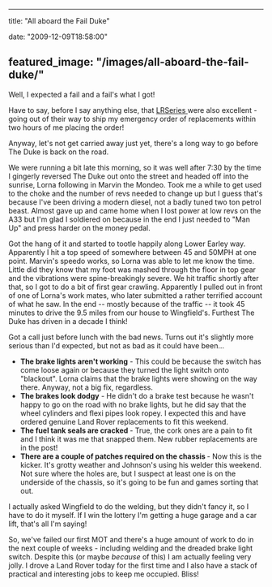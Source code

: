 
---
title: "All aboard the Fail Duke"

date: "2009-12-09T18:58:00"

featured_image: "/images/all-aboard-the-fail-duke/"
---


Well, I expected a fail and a <span>fail's</span> what I got!

Have to say, before I say anything else, that <a href="http://www.lrseries.com"><span>LRSeries</span> </a>were also excellent - going out of their way to ship my emergency order of replacements within two hours of me placing the order!

Anyway, let's not get carried away just yet, there's a long way to go before The Duke is back on the road.

We were running a bit late this morning, so it was well after 7:30 by the time I gingerly reversed The Duke out onto the street and headed off into the sunrise, Lorna following in Marvin the <span>Mondeo</span>.  Took me a while to get used to the choke and the number of revs needed to change up but I guess that's because I've been driving a modern diesel, not a badly tuned two ton petrol beast.  Almost gave up and came home when I lost power at low revs on the A33 but I'm glad I soldiered on because in the end I just needed to "Man Up" and press harder on the money pedal.

Got the hang of it and started to tootle happily along Lower <span>Earley</span> way.  Apparently I hit a top speed of somewhere between 45 and 50MPH at one point.  Marvin's <span>speedo</span> works, so Lorna was able to let me know the time.  Little did they know that my foot was mashed through the floor in top gear and the vibrations were spine-<span>breakingly</span> severe.  We hit traffic shortly after that, so I got to do a bit of first gear crawling.  Apparently I pulled out in front of one of Lorna's work mates, who later submitted a rather terrified account of what he saw.  In the end -- mostly because of the traffic -- it took 45 minutes to drive the 9.5 miles from our house to <span>Wingfield's</span>.  Furthest The Duke has driven in a decade I think!

Got a call just before lunch with the bad news.  Turns out it's slightly more serious than I'd expected, but not as bad as it could have been...
<ul><li><span style="font-weight: bold;">The brake lights aren't working</span> - This could be because the switch has come loose again or because they turned the light switch onto "blackout".  Lorna claims that the brake lights were showing on the way there.  Anyway, not a big fix, regardless.</li><li><span style="font-weight: bold;">The brakes look dodgy</span> - He didn't do a brake test because he wasn't happy to go on the road with no brake lights, but he did say that the wheel cylinders and <span>flexi</span> pipes look ropey.  I expected this and have ordered genuine Land Rover replacements to fit this weekend.</li><li><span style="font-weight: bold;">The fuel tank seals are cracked </span>- True, the cork ones are a pain to fit and I think it was me that snapped them.  New rubber replacements are in the post!</li><li><span style="font-weight: bold;">There are a couple of patches required on the chassis </span>- Now this is the kicker.  It's grotty weather and Johnson's using his welder this weekend.  Not sure where the holes are, but I suspect at least one is on the underside of the chassis, so it's going to be fun and games sorting that out.</li></ul>I actually asked <span>Wingfield</span> to do the welding, but they didn't fancy it, so I have to do it myself.  If I win the lottery I'm getting a huge garage and a car lift, that's all I'm saying!

So, we've failed our first MOT and there's a huge amount of work to do in the next couple of weeks - including welding and the dreaded brake light switch.  Despite this (or maybe <span style="font-style: italic;">because</span> of this) I am actually feeling very jolly.  I drove a Land Rover today for the first time and I also have a stack of practical and interesting jobs to keep me occupied.  Bliss!